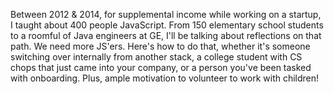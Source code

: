 Between 2012 & 2014, for supplemental income while working on a startup, I 
taught about 400 people JavaScript. From 150 elementary school students to a roomful of Java engineers at GE, 
I'll be talking about reflections on that path. We need more JS'ers. Here's how to do that, whether it's someone
switching over internally from another stack, a college student with CS chops that just came into your company, 
or a person you've been tasked with onboarding. Plus, ample motivation to volunteer to work with children!
